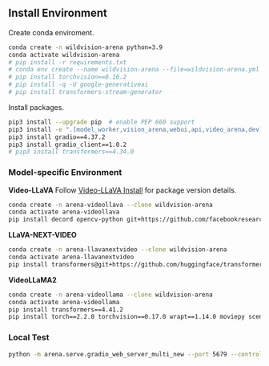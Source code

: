 ## Install Environment
Create conda enviroment.
```bash
conda create -n wildvision-arena python=3.9
conda activate wildvision-arena
# pip install -r requirements.txt
# conda env create --name wildvision-arena --file=wildvision-arena.yml
# pip install torchvision==0.16.2
# pip install -q -U google-generativeai
# pip install transformers-stream-generator
```
Install packages.
```bash
pip3 install --upgrade pip  # enable PEP 660 support
pip3 install -e ".[model_worker,vision_arena,webui,api,video_arena,dev]"
pip3 install gradio==4.37.2
pip3 install gradio_client==1.0.2
# pip3 install transformers==4.34.0

```

### Model-specific Environment
**Video-LLaVA**
Follow [Video-LLaVA Install](https://github.com/PKU-YuanGroup/Video-LLaVA/blob/main/pyproject.toml) for package version details.
```bash
conda create -n arena-videollava --clone wildvision-arena
conda activate arena-videollava
pip install decord opencv-python git+https://github.com/facebookresearch/pytorchvideo.git@28fe037d212663c6a24f373b94cc5d478c8c1a1d
```

**LLaVA-NEXT-VIDEO**
```bash
conda create -n arena-llavanextvideo --clone wildvision-arena
conda activate arena-llavanextvideo
pip install transformers@git+https://github.com/huggingface/transformers.git@1c39974a4c4036fd641bc1191cc32799f85715a4
```

**VideoLLaMA2**
```bash
conda create -n arena-videollama --clone wildvision-arena
conda activate arena-videollama
pip install transformers==4.41.2
pip install torch==2.2.0 torchvision==0.17.0 wrapt==1.14.0 moviepy scenedetect==0.6.3 opencv-python==4.7.0.72 pysubs2 bitsandbytes==0.43.0

```

### Local Test
```bash
python -m arena.serve.gradio_web_server_multi_new --port 5679 --controller-url http://0.0.0.0:8888
```